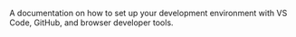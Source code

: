 A documentation on how to set up your development environment with VS Code, GitHub, and browser developer tools.
